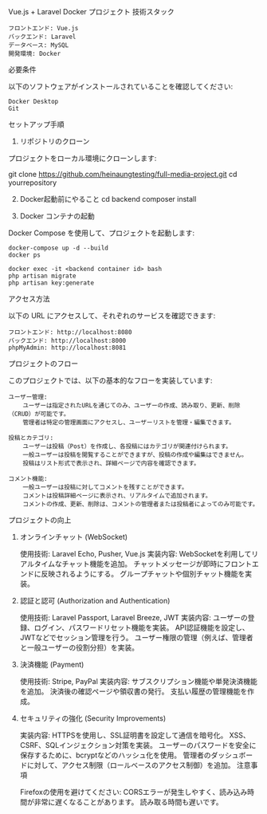 Vue.js + Laravel Docker プロジェクト
技術スタック

    フロントエンド: Vue.js
    バックエンド: Laravel
    データベース: MySQL
    開発環境: Docker

必要条件

以下のソフトウェアがインストールされていることを確認してください:

    Docker Desktop
    Git

セットアップ手順
1. リポジトリのクローン

プロジェクトをローカル環境にクローンします:

git clone https://github.com/heinaungtesting/full-media-project.git
cd yourrepository

2. Docker起動前にやること
     cd backend
     composer install

3. Docker コンテナの起動

Docker Compose を使用して、プロジェクトを起動します:

    docker-compose up -d --build
    docker ps

    docker exec -it <backend container id> bash
    php artisan migrate
    php artisan key:generate


アクセス方法

以下の URL にアクセスして、それぞれのサービスを確認できます:

    フロントエンド: http://localhost:8080
    バックエンド: http://localhost:8000
    phpMyAdmin: http://localhost:8081
プロジェクトのフロー

このプロジェクトでは、以下の基本的なフローを実装しています:

    ユーザー管理:
        ユーザーは指定されたURLを通じてのみ、ユーザーの作成、読み取り、更新、削除（CRUD）が可能です。
        管理者は特定の管理画面にアクセスし、ユーザーリストを管理・編集できます。

    投稿とカテゴリ:
        ユーザーは投稿（Post）を作成し、各投稿にはカテゴリが関連付けられます。
        一般ユーザーは投稿を閲覧することができますが、投稿の作成や編集はできません。
        投稿はリスト形式で表示され、詳細ページで内容を確認できます。

    コメント機能:
        一般ユーザーは投稿に対してコメントを残すことができます。
        コメントは投稿詳細ページに表示され、リアルタイムで追加されます。
        コメントの作成、更新、削除は、コメントの管理者または投稿者によってのみ可能です。

プロジェクトの向上
1. オンラインチャット (WebSocket)

    使用技術: Laravel Echo, Pusher, Vue.js
    実装内容:
        WebSocketを利用してリアルタイムなチャット機能を追加。
        チャットメッセージが即時にフロントエンドに反映されるようにする。
        グループチャットや個別チャット機能を実装。

2. 認証と認可 (Authorization and Authentication)

    使用技術: Laravel Passport, Laravel Breeze, JWT
    実装内容:
        ユーザーの登録、ログイン、パスワードリセット機能を実装。
        API認証機能を設定し、JWTなどでセッション管理を行う。
        ユーザー権限の管理（例えば、管理者と一般ユーザーの役割分担）を実装。

3. 決済機能 (Payment)

    使用技術: Stripe, PayPal
    実装内容:
        サブスクリプション機能や単発決済機能を追加。
        決済後の確認ページや領収書の発行。
        支払い履歴の管理機能を作成。

4. セキュリティの強化 (Security Improvements)

    実装内容:
        HTTPSを使用し、SSL証明書を設定して通信を暗号化。
        XSS、CSRF、SQLインジェクション対策を実装。
        ユーザーのパスワードを安全に保存するために、bcryptなどのハッシュ化を使用。
        管理者のダッシュボードに対して、アクセス制限（ロールベースのアクセス制御）を追加。
注意事項

    Firefoxの使用を避けてください: CORSエラーが発生しやすく、読み込み時間が非常に遅くなることがあります。
    読み取る時間も遅いです。
